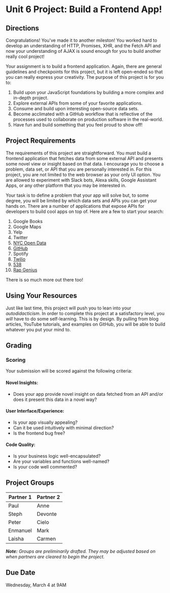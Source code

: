 # Unit 6 Project: Build a Frontend App!

## Directions
Congratulations! You've made it to another mileston! You worked hard to develop an understanding of HTTP, Promises, XHR, and the Fetch API and now your understanding of AJAX is sound enough for you to build another really cool project!

Your assignment is to build a frontend application. Again, there are general guidelines and checkpoints for this project, but it is left open-ended so that you can really express your creativity. The purpose of this project is for you to:
  1. Build upon your JavaScript foundations by building a more complex and in-depth project.
  2. Explore external APIs from some of your favorite applications.
  3. Consume and build upon interesting open-source data sets.
  4. Become acclimated with a GitHub workflow that is reflective of the processes used to collaborate on production software in the real-world.
  4. Have fun and build something that you feel proud to show off!

## Project Requirements
The requirements of this project are straightforward. You must build a frontend application that fetches data from some external API and presents some novel view or insight based on that data. I encourage you to choose a problem, data set, or API that you are personally interested in. For this project, you are not limited to the web browser as your only UI option. You are allowed to experiment with Slack bots, Alexa skills, Google Assistant Apps, or any other platform that you may be interested in.

Your task is to define a problem that your app will solve but, to some degree, you will be limited by which data sets and APIs you can get your hands on. There are a number of applications that expose APIs for developers to build cool apps on top of. Here are a few to start your search:
  1. Google Books
  2. Google Maps
  3. Yelp
  4. Twitter
  5. [NYC Open Data](https://opendata.cityofnewyork.us/how-to/)
  6. [GitHub](https://developer.github.com/v3/)
  7. Spotify
  8. [Twilio](https://www.twilio.com/docs/usage/api)
  9. [538](https://data.fivethirtyeight.com/)
  10. [Rap Genius](https://docs.genius.com/)

There is so much more out there too!

## Using Your Resources
Just like last time, this project will push you to lean into your _autodidacticism_. In order to complete this project at a satisfactory level, you _will_ have to do some self-learning. This is by design. By pulling from blog articles, YouTube tutorials, and examples on GitHub, you will be able to build whatever you put your mind to.

## Grading
### Scoring
Your submission will be scored against the following criteria:

#### Novel Insights:
* Does your app provide novel insight on data fetched from an API and/or does it present this data in a novel way?

#### User Interface/Experience:
* Is your app visually appealing?
* Can it be used intuitively with minimal direction?
* Is the frontend bug free?

#### Code Quality:
* Is your business logic well-encapsulated?
* Are your variables and functions well-named?
* Is your code well commented?

## Project Groups
| Partner 1 | Partner 2 |
|-----------|-----------|
| Paul | Anne |
| Steph | Devonte |
| Peter | Cielo |
| Enmanuel | Mark |
| Laisha | Carmen |
_**Note:** Groups are preliminarily drafted. They may be adjusted based on when partners are cleared to begin the project._

## Due Date
Wednesday, March 4 at 9AM
